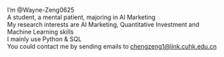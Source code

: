I’m @Wayne-Zeng0625<br>
A student, a mental patient, majoring in AI Marketing<br>
My research interests are AI Marketing, Quantitative Investment and Machine Learning skills<br>
I mainly use Python & SQL<br>
You could contact me by sending emails to chengzeng1@link.cuhk.edu.cn<br>
